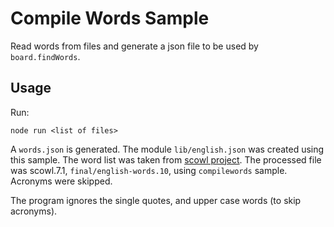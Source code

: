 # Compile Words Sample

Read words from files and generate a json file to be used by `board.findWords`.

## Usage

Run:
```
node run <list of files>
```
A `words.json` is generated. The module `lib/english.json` was created using this sample.
The word list was taken from
[scowl project](http://wordlist.sourceforge.net/). The processed file was scowl.7.1, `final/english-words.10`, using `compilewords` sample. Acronyms were skipped.

The program ignores the single quotes, and upper case words (to skip acronyms).






